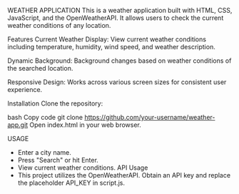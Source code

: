 WEATHER APPLICATION
This is a weather application built with HTML, CSS, JavaScript, and the OpenWeatherAPI. It allows users to check the current weather conditions of any location.

Features
Current Weather Display: View current weather conditions including temperature, humidity, wind speed, and weather description.

Dynamic Background: Background changes based on weather conditions of the searched location.

Responsive Design: Works across various screen sizes for consistent user experience.

Installation
Clone the repository:

bash
Copy code
git clone https://github.com/your-username/weather-app.git
Open index.html in your web browser.

USAGE
* Enter a city name.
* Press "Search" or hit Enter.
* View current weather conditions.
API Usage
* This project utilizes the OpenWeatherAPI. Obtain an API key and replace the placeholder API_KEY in script.js.
